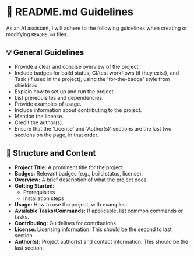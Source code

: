 # :page_facing_up: README.md Guidelines

As an AI assistant, I will adhere to the following guidelines when creating or modifying `README.md` files.

## :bulb: General Guidelines

-   Provide a clear and concise overview of the project.
-   Include badges for build status, CI/test workflows (if they exist), and Task (if used in the project), using the 'for-the-badge' style from shields.io.
-   Explain how to set up and run the project.
-   List prerequisites and dependencies.
-   Provide examples of usage.
-   Include information about contributing to the project.
-   Mention the license.
-   Credit the author(s).
-   Ensure that the 'License' and 'Author(s)' sections are the last two sections on the page, in that order.

## :art: Structure and Content

-   **Project Title:** A prominent title for the project.
-   **Badges:** Relevant badges (e.g., build status, license).
-   **Overview:** A brief description of what the project does.
-   **Getting Started:**
    -   Prerequisites
    -   Installation steps
-   **Usage:** How to use the project, with examples.
-   **Available Tasks/Commands:** If applicable, list common commands or tasks.
-   **Contributing:** Guidelines for contributions.
-   **License:** Licensing information. This should be the second to last section.
-   **Author(s):** Project author(s) and contact information. This should be the last section.
